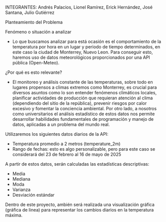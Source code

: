INTEGRANTES:
Andrés Palacios, 
Lionel Ramírez, 
Erick Hernández, 
José Santana, 
Julio Gutiérrez

Planteamiento del Problema

  Fenómeno o situación a analizar

  - Lo que buscamos analizar para está ocasión es el comportamiento de la temperatura por hora en un lugar y periodo de tiempo determinados, en este caso la ciudad de Monterrey, Nuevo Leon. Para conseguir esto, haremos uso de datos meteorológicos proporcionados por una API pública (Open-Meteo).

  ¿Por qué es esto relevante?

  - El monitoreo y análisis constante de las temperaturas, sobre todo en lugares propensos a climas extremos como Monterrey, es crucial para diversos asuntos como lo son entender fenómenos climáticos locales, planificar actividades de producción que requieran atención al clima (dependiendo del sitio de la república), prevenir riesgos por calor excesivo y fomentar la conciencia ambiental. 
  Por otro lado, a nosotros como universitarios el análisis estadístico de estos datos nos permite desarrollar habilidades fundamentales de programación y manejo de datos, aplicadas a un problema del mundo real.

  Utilizaremos los siguientes datos diarios de la API:

  * Temperatura promedio a 2 metros (temperature_2m)
  * Rango de fechas: esto es algo personalizable, pero para este caso se considerará del 23 de febrero al 16 de mayo de 2025 

A partir de estos datos, serán calculadas las estadísticas descriptivas:

* Media
* Mediana
* Moda
* Varianza
* Desviación estándar

Dentro de este proyecto, ambién será realizada una visualización gráfica (gráfica de linea) para representar los cambios diarios en la temperatura máxima.
